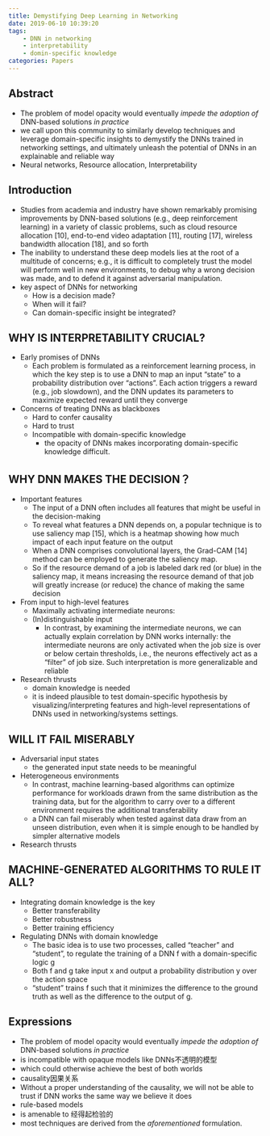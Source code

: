 ```yaml
---
title: Demystifying Deep Learning in Networking
date: 2019-06-10 10:39:20
tags:
    - DNN in networking
    - interpretability
    - domin-specific knowledge
categories: Papers
---
```

## Abstract
- The problem of model opacity would eventually *impede the adoption of* DNN-based solutions *in practice*
- we call upon this community to similarly develop techniques and leverage domain-specific insights to demystify the DNNs trained in networking settings, and ultimately unleash the potential of DNNs in an explainable and reliable way
- Neural networks, Resource allocation, Interpretability

## Introduction
- Studies from academia and industry have shown remarkably promising improvements by DNN-based solutions (e.g., deep reinforcement learning) in a variety of classic problems, such as cloud resource allocation [10], end-to-end video adaptation [11], routing [17], wireless bandwidth allocation [18], and so forth
- The inability to  understand these deep models lies at the root of a multitude of concerns; e.g., it is difficult to completely trust the  model will perform well in new environments, to debug  why a wrong decision was made, and to defend it against  adversarial manipulation.
- key aspect of DNNs for networking
  - How is a decision made?
  - When will it fail?
  - Can domain-specific insight be integrated?

##  WHY IS INTERPRETABILITY CRUCIAL?
-  Early promises of DNNs
   -  Each problem is formulated as a  reinforcement learning process, in which the key step is to  use a DNN to map an input “state” to a probability distribution over “actions”. Each action triggers a reward (e.g., job  slowdown), and the DNN updates its parameters to maximize expected reward until they converge
- Concerns of treating DNNs as blackboxes
  - Hard to confer causality
  - Hard to trust
  - Incompatible with domain-specific knowledge
    -  the opacity of DNNs makes incorporating domain-specific knowledge difficult. 

## WHY DNN MAKES THE DECISION？
- Important features
  - The input  of a DNN often includes all features that might be useful  in the decision-making
  - To reveal what features a DNN depends on, a popular  technique is to use saliency map [15], which is a heatmap  showing how much impact of each input feature on the  output
  - When a DNN comprises convolutional layers,  the Grad-CAM [14] method can be employed to generate  the saliency map.
  - So if the resource demand  of a job is labeled dark red (or blue) in the saliency map, it  means increasing the resource demand of that job will greatly  increase (or reduce) the chance of making the same decision
- From input to high-level features
  - Maximally activating intermediate neurons:
  - (In)distinguishable input
    - In contrast, by examining the intermediate neurons, we  can actually explain correlation by DNN works internally:  the intermediate neurons are only activated when the job  size is over or below certain thresholds, i.e., the neurons  effectively act as a “filter” of job size. Such interpretation is  more generalizable and reliable
- Research thrusts
  -  domain knowledge is needed   
  -  it is indeed plausible to test domain-specific hypothesis by visualizing/interpreting features and high-level representations of DNNs used in networking/systems settings.

## WILL IT FAIL MISERABLY
- Adversarial input states
  - the generated input state needs to be meaningful
-  Heterogeneous environments
   -  In contrast, machine learning-based algorithms can  optimize performance for workloads drawn from the same  distribution as the training data, but for the algorithm to carry over to a different environment requires the additional transferability
   -  a DNN can fail miserably when  tested against data draw from an unseen distribution, even  when it is simple enough to be handled by simpler alternative models
- Research thrusts

## MACHINE-GENERATED ALGORITHMS TO RULE IT ALL?
- Integrating domain knowledge is the key
  - Better transferability
  - Better robustness
  - Better training efficiency
-  Regulating DNNs with domain knowledge
   -  The basic idea is to use two processes, called “teacher” and “student”, to regulate the training of a DNN f with a domain-specific logic g
   -  Both f and g take input x and output a probability distribution y over the action space
   -   “student” trains f such that it minimizes the difference to the ground truth as well as the difference to the output of g.

## Expressions
- The problem of model opacity would eventually *impede the adoption of* DNN-based solutions *in practice*
- is incompatible with opaque models like DNNs不透明的模型
- which could otherwise achieve the best of both worlds
- causality因果关系
- Without a proper understanding of the causality, we will not be able to trust if DNN works the same way we believe it does
-  rule-based models
-  is amenable to 经得起检验的
-  most techniques are derived from the *aforementioned* formulation.